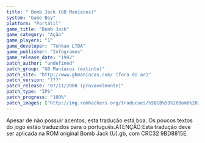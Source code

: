 ```yaml
---
title: " Bomb Jack (GB Maníacos)"
system: "Game Boy"
platform: "Portátil"
game_title: "Bomb Jack"
game_category: "Ação"
game_players: "1"
game_developer: "Tehkan LTDA"
game_publisher: "Infogrames"
game_release_date: "1992"
patch_author: "undefined"
patch_group: "GB Maníacos (extinto)"
patch_site: "http://www.gbmaniacos.com/ (fora do ar)"
patch_version: "???"
patch_release: "07/11/2000 (provavelmente)"
patch_type: "IPS"
patch_progress: "100%"
patch_images: ["http://img.romhackers.org/traducoes/%5BGB%5D%20Bomb%20Jack%20-%20GB%20Man%C3%ADacos%20-%2001.png","http://img.romhackers.org/traducoes/%5BGB%5D%20Bomb%20Jack%20-%20GB%20Man%C3%ADacos%20-%2002.png","http://img.romhackers.org/traducoes/%5BGB%5D%20Bomb%20Jack%20-%20GB%20Man%C3%ADacos%20-%2003.png"]
---
```

Apesar de não possuir acentos, esta tradução está boa. Os poucos textos do jogo estão traduzidos para o português.ATENÇÃO:Esta tradução deve ser aplicada na ROM original Bomb Jack (U).gb, com CRC32 9BD8815E.